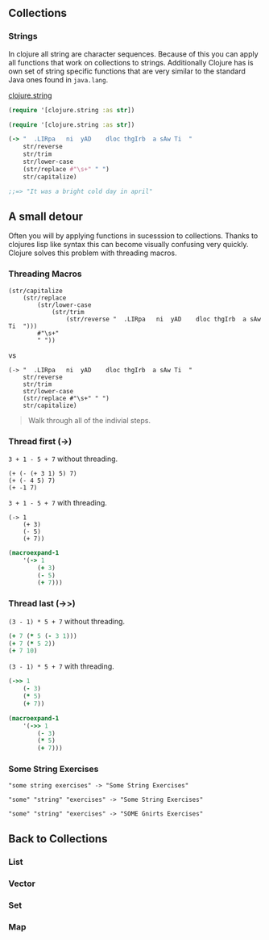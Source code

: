 ## Collections

### Strings

In clojure all string are character sequences. Because of this you can apply all functions that work on collections to strings. Additionally Clojure has is own set of string specific functions that are very similar to the standard Java ones found in ```java.lang```.

[clojure.string](https://clojuredocs.org/clojure.string)

```clojure
(require '[clojure.string :as str])

(require '[clojure.string :as str])

(-> "  .LIRpa   ni  yAD    dloc thgIrb  a sAw Ti  "
    str/reverse
    str/trim
    str/lower-case
    (str/replace #"\s+" " ")
    str/capitalize)

;;=> "It was a bright cold day in april"

```

## A small detour

Often you will by applying functions in sucesssion to collections. Thanks to clojures lisp like syntax this can become visually confusing very quickly. Clojure solves this problem with threading macros. 

### Threading Macros

```
(str/capitalize 
	(str/replace 
		(str/lower-case 
			(str/trim 
				(str/reverse "  .LIRpa   ni  yAD    dloc thgIrb  a sAw Ti  "))) 
		#"\s+" 
		" "))
```

vs

```
(-> "  .LIRpa   ni  yAD    dloc thgIrb  a sAw Ti  "
    str/reverse
    str/trim
    str/lower-case
    (str/replace #"\s+" " ")
    str/capitalize)
```

> Walk through all of the indivial steps.

### Thread first (->)

```3 + 1 - 5 + 7``` without threading.


```
(+ (- (+ 3 1) 5) 7)
(+ (- 4 5) 7)
(+ -1 7)
```


```3 + 1 - 5 + 7``` with threading.

```
(-> 1
	(+ 3)
	(- 5)
	(+ 7))
```

```	clojure
(macroexpand-1 
	'(-> 1
		(+ 3)
		(- 5)
		(+ 7)))
```

### Thread last (->>)

```(3 - 1) * 5 + 7``` without threading.


```	clojure
(+ 7 (* 5 (- 3 1)))
(+ 7 (* 5 2))
(+ 7 10)
```

```(3 - 1) * 5 + 7``` with threading.

```	clojure
(->> 1
	(- 3)
	(* 5)
	(+ 7))
```

```	clojure
(macroexpand-1 
	'(->> 1
		(- 3)
		(* 5)
		(+ 7)))
```

### Some String Exercises

```"some string exercises" -> "Some String Exercises"```

```"some" "string" "exercises" -> "Some String Exercises"```

```"some" "string" "exercises" -> "SOME Gnirts Exercises"```

## Back to Collections

### List



### Vector

### Set

### Map

